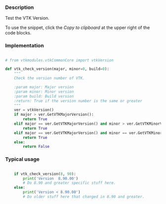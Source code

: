 ### Description

Test the VTK Version.

To use the snippet, click the *Copy to clipboard* at the upper right of the code blocks.

### Implementation

``` python

# from vtkmodules.vtkCommonCore import vtkVersion

def vtk_check_version(major, minor=0, build=0):
    """
    Check the version number of VTK.

    :param major: Major version
    :param minor: Minor version
    :param build: Build version
    :return: True if the version number is the same or greater
    """
    ver = vtkVersion()
    if major > ver.GetVTKMajorVersion():
        return True
    elif major == ver.GetVTKMajorVersion() and minor > ver.GetVTKMinorVersion():
        return True
    elif major == ver.GetVTKMajorVersion() and minor == ver.GetVTKMinorVersion() and build >= ver.GetVTKBuildVersion():
        return True
    else:
        return False

```

### Typical usage

``` python

    if vtk_check_version(8, 90):
        print('Version  8.90.00')
        # Do 8.90 and greater specific stuff here.
    else:
        print('Version < 8.90.00')
        # Do older stuff here that changed in 8.90 and greater.

```